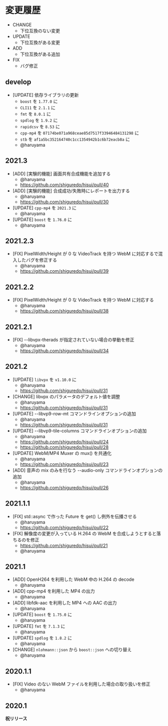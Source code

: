 # 変更履歴

- CHANGE
    - 下位互換のない変更
- UPDATE
    - 下位互換がある変更
- ADD
    - 下位互換がある追加
- FIX
    - バグ修正

## develop

- [UPDATE] 依存ライブラリの更新
    - `boost` を `1.77.0` に
    - `CLI11` を `2.1.1` に
    - `fmt` を `8.0.1` に
    - `spdlog` を `1.9.2` に
    - `rapidcsv` を `8.53` に
    - `cpp-mp4` を `07174be071a968ceae85d7517f33946484131298` に
    - `stb` を `af1a5bc352164740c1cc1354942b1c6b72eacb8a` に
    - @haruyama

## 2021.3

- [ADD] [実験的機能] 画面共有合成機能を追加する
    - @haruyama
    - https://github.com/shiguredo/hisui/pull/40
- [ADD] [実験的機能] 合成成功/失敗時にレポートを出力する
    - @haruyama
    - https://github.com/shiguredo/hisui/pull/30
- [UPDATE] `cpp-mp4` を `2021.3` に
    - @haruyama
- [UPDATE] `boost` を `1.76.0` に
    - @haruyama

## 2021.2.3

- [FIX] PixelWidth/Height が 0 な VideoTrack を持つ WebM に対応するで混入したバグを修正する
    - @haruyama
    - https://github.com/shiguredo/hisui/pull/39

## 2021.2.2

- [FIX] PixelWidth/Height が 0 な VideoTrack を持つ WebM に対応する
    - @haruyama
    - https://github.com/shiguredo/hisui/pull/38

## 2021.2.1

- [FIX] --libvpx-therads が指定されていない場合の挙動を修正
    - @haruyama
    - https://github.com/shiguredo/hisui/pull/34

## 2021.2

- [UPDATE] `libvpx` を `v1.10.0` に
    - @haruyama
    - https://github.com/shiguredo/hisui/pull/31
- [CHANGE] libvpx のパラメータのデフォルト値を調整
    - @haruyama
    - https://github.com/shiguredo/hisui/pull/31
- [UPDATE] --libvp9-row-mt コマンドラインオプションの追加
    - @haruyama
    - https://github.com/shiguredo/hisui/pull/31
- [UPDATE] --libvp9-tile-columns コマンドラインオプションの追加
    - @haruyama
    - https://github.com/shiguredo/hisui/pull/24
    - https://github.com/shiguredo/hisui/pull/28
- [UPDATE] WebM/MP4 Muxer の mux() を共通化
    - @haruyama
    - https://github.com/shiguredo/hisui/pull/23
- [ADD] 音声の mix のみを行なう --audio-only コマンドラインオプションの追加
    - @haruyama
    - https://github.com/shiguredo/hisui/pull/26

## 2021.1.1

- [FIX] std::async で作った Future を get() し例外を伝播させる
    - @haruyama
    - https://github.com/shiguredo/hisui/pull/22
- [FIX] 解像度の変更が入っている H.264 の WebM を合成しようとすると落ちるのを修正
    - https://github.com/shiguredo/hisui/pull/21
    - @haruyama

## 2021.1

- [ADD] OpenH264 を利用した WebM 中の H.264 の decode
    - @haruyama
- [ADD] cpp-mp4 を利用した MP4 の出力
    - @haruyama
- [ADD] libfdk-aac を利用した MP4 への AAC の出力
    - @haruyama
- [UPDATE] `boost` を `1.75.0` に
    - @haruyama
- [UPDATE] `fmt` を `7.1.3` に
    - @haruyama
- [UPDATE] `spdlog` を `1.8.2` に
    - @haruyama
- [CHANGE] `nlohmann::json` から `boost::json` への切り替え
    - @haruyama

## 2020.1.1

- [FIX] Video のない WebM ファイルを利用した場合の取り扱いを修正
    - @haruyama

## 2020.1

**祝リリース**
